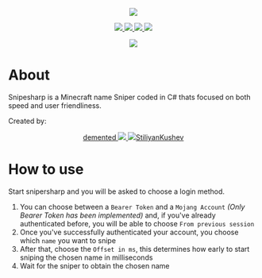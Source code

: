 <p align="center">
  <a href="#about">
    <img src="https://user-images.githubusercontent.com/93228501/154115422-57cca957-4f1a-4cdf-93f5-18f9dd3cc13b.png">
  </a>
</p>
<p align="center">
  <a href="https://github.com/snipesharp/snipesharp/releases/download/v1.1.0/sha256sums.txt">
    <img src="https://img.shields.io/badge/sha256sums-%231a6eef?style=flat-square"</img>
  </a>
  <a href="https://github.com/snipesharp/snipesharp/releases/download/v1.1.0/snipesharp_linux-x86-64">
    <img src="https://img.shields.io/badge/linux%20x86-v1.1.0-%231a6eef?style=flat-square"</img>
  </a>
  <a href="https://github.com/snipesharp/snipesharp/releases/download/v1.1.0/snipesharp_linux-arm64">
    <img src="https://img.shields.io/badge/linux%20arm64-v1.1.0-%231a6eef?style=flat-square"</img>
  </a>
  <a href="https://github.com/snipesharp/snipesharp/releases/download/v1.1.0/snipesharp_win-x86-64.exe">
    <img src="https://img.shields.io/badge/windows-v1.1.0-%231a6eef?style=flat-square"</img>
  </a>
</p>
<p align="center">
  <a href="https://discord.com/ptFvZ8AYuU">
    <img src="https://img.shields.io/discord/943483411597758494?color=567CFF&label=discord&logo=discord&logoColor=ffffff&style=for-the-badge">
  </a>
</p>

# About
Snipesharp is a Minecraft name Sniper coded in C# thats focused on both speed and user friendliness.

Created by:
<p align="center">
<a href="https://namemc.com/profile/dement6d.1">
demented
  <img src="https://mc-heads.net/head/a5aee899-2d82-4594-aed1-f547178db6c0/100"></img>
</a>
<a href="https://github.com/StiliyanKushev">
  <img src="https://mc-heads.net/head//100">StiliyanKushev</img>
</a>
</p>

# How to use
Start snipersharp and you will be asked to choose a login method.
1. You can choose between a `Bearer Token` and a `Mojang Account` _(Only Bearer Token has been implemented)_ and, if you've already authenticated before, you will be able to choose `From previous session`
2. Once you've successfully authenticated your account, you choose which `name` you want to snipe
3. After that, choose the `Offset in ms`, this determines how early to start sniping the chosen name in milliseconds
4. Wait for the sniper to obtain the chosen name
